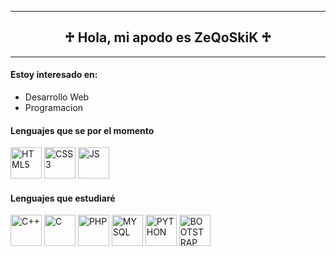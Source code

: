 <hr/>
<h2 align="center">♱ Hola, mi apodo es ZeQoSkiK ♱</h2>
<hr/>
<h4>Estoy interesado en:</h4>
<ul>
  <li>Desarrollo Web</li>
  <li>Programacion</li>
</ul>

<h4>Lenguajes que se por el momento</h4>
<p align="left">
<a href="https://es.wikipedia.org/wiki/HTML5"><img alt="HTML5" src="https://cdn.jsdelivr.net/gh/devicons/devicon/icons/html5/html5-original.svg" height="50px" width="50px" /></a>
<a href="https://es.wikipedia.org/wiki/CSS#CSS3"><img alt="CSS3" src="https://cdn.jsdelivr.net/gh/devicons/devicon/icons/css3/css3-original.svg" height="50px" width="50px" /></a>
  <a href="https://es.wikipedia.org/wiki/JavaScript"><img alt="JS" src="https://cdn.jsdelivr.net/gh/devicons/devicon/icons/javascript/javascript-original.svg" height="50px" width="50px" /></a>
</p>
<h4>Lenguajes que estudiaré</h4>
<p align="left"> 
<a href="https://es.wikipedia.org/wiki/C%2B%2B"><img alt="C++" src="https://cdn.jsdelivr.net/gh/devicons/devicon/icons/cplusplus/cplusplus-original.svg" height="50px" width="50px" /></a>
<a href="https://es.wikipedia.org/wiki/C_(lenguaje_de_programaci%C3%B3n)"><img alt="C" src="https://cdn.jsdelivr.net/gh/devicons/devicon/icons/c/c-original.svg" height="50px" width="50px" /></a>
  <a href="https://es.wikipedia.org/wiki/PHP"><img alt="PHP" src="https://cdn.jsdelivr.net/gh/devicons/devicon/icons/php/php-original.svg" height="50px" width="50px" /></a>
<a href="https://es.wikipedia.org/wiki/MySQL"><img alt="MYSQL" src="https://cdn.jsdelivr.net/gh/devicons/devicon/icons/mysql/mysql-original.svg" height="50px" width="50px" /></a>
  <a href="https://es.wikipedia.org/wiki/Python"><img alt="PYTHON" src="https://cdn.jsdelivr.net/gh/devicons/devicon/icons/python/python-original.svg" height="50px" width="50px" /></a>
<a href="https://es.wikipedia.org/wiki/Bootstrap_(framework)"><img alt="BOOTSTRAP" src="https://cdn.jsdelivr.net/gh/devicons/devicon/icons/bootstrap/bootstrap-plain.svg" height="50px" width="50px" /></a>
</p>
